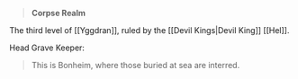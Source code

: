 >**Corpse Realm**

The third level of [[Yggdran]], ruled by the [[Devil Kings|Devil King]] [[Hel]].

Head Grave Keeper:
>This is Bonheim, where those buried at sea are interred.

